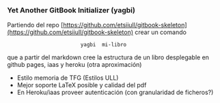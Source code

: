 ### Yet Another GitBook Initializer (yagbi)

Partiendo del repo [https://github.com/etsiiull/gitbook-skeleton](https://github.com/etsiiull/gitbook-skeleton) crear un comando

                            yagbi  mi-libro  


que a partir del markdown cree la estructura de un libro desplegable en github pages, iaas y heroku
(otra aproximación)

- Estilo memoria de TFG (Estilos ULL)
- Mejor soporte LaTeX posible y calidad del pdf
- En Heroku/iaas proveer autenticación (con granularidad de ficheros?)
